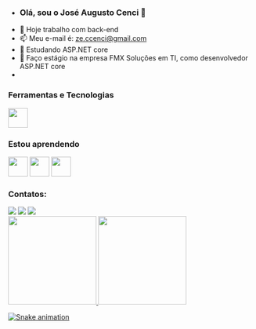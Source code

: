 - ### Olá, sou o José Augusto Cenci 👋
- 👜 Hoje trabalho com back-end
- 📫 Meu e-mail é: ze.ccenci@gmail.com
- 👀 Estudando ASP.NET core
- 💞️ Faço estágio na empresa FMX Soluções em TI, como desenvolvedor ASP.NET core  
- 

<!---
cenciW/cenciW is a ✨ special ✨ repository because its `README.md` (this file) appears on your GitHub profile.
You can click the Preview link to take a look at your changes.
--->

### Ferramentas e Tecnologias

<img src="https://cdn.jsdelivr.net/gh/devicons/devicon/icons/git/git-original.svg" width="40" height="40"/>

### Estou aprendendo

<img src="https://cdn.jsdelivr.net/gh/devicons/devicon/icons/dotnetcore/dotnetcore-original.svg" width="40" height="40"/> <img src="https://cdn.jsdelivr.net/gh/devicons/devicon/icons/cplusplus/cplusplus-original.svg" width="40" height="40" /> <img src="https://img.icons8.com/color/48/000000/microsoft-sql-server.png" width = "40" heigth = "40"/>

### Contatos:

<div>
<a href="https://www.instagram.com/ze_cenci/" target="_blank"><img src="https://img.shields.io/badge/-Instagram-%23E4405F?style=for-the-badge&logo=instagram&logoColor=white" target="_blank"></a>
<a href = "ze.ccenci@gmail.com"><img src="https://img.shields.io/badge/Gmail-D14836?style=for-the-badge&logo=gmail&logoColor=white" target="_blank"></a>
<a href="https://www.linkedin.com/in/jose-augusto-cenci-castilho-94282420a/" target="_blank"><img src="https://img.shields.io/badge/-LinkedIn-%230077B5?style=for-the-badge&logo=linkedin&logoColor=white" target="_blank"></a>   
</div>


<div>
<a href="https://github.com/cenciW"> <img height="180em" src="https://github-readme-stats.vercel.app/api/top-langs/?username=cenciW&layout=compact&langs_count=7&theme=dracula" /> <img height="180em" src="https://github-readme-stats.vercel.app/api?username=cenciW&show_icons=true&theme=dracula&include_all_commits=true&count_private=true"/>
</div>
  
  ![Snake animation](https://github.com/seu-usuário-aqui/seu-usuário-aqui/blob/output/github-contribution-grid-snake.svg)
